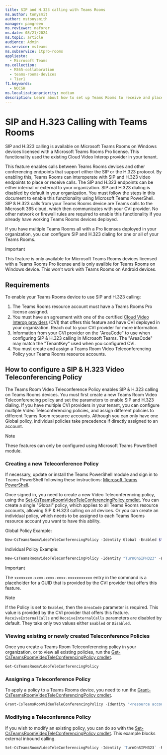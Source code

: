 ```yaml
---
title: SIP and H.323 calling with Teams Rooms
ms.author: tonysmit
author: mstonysmith
manager: pamgreen
ms.reviewer: naforer
ms.date: 08/21/2024
ms.topic: article
audience: Admin
ms.service: msteams
ms.subservice: itpro-rooms
appliesto: 
  - Microsoft Teams
ms.collection: 
  - M365-collaboration
  - teams-rooms-devices
  - Tier1
f1.keywords: 
  - NOCSH
ms.localizationpriority: medium
description: Learn about how to set up Teams Rooms to receive and place calls using SIP and H.323.
---
```


# SIP and H.323 Calling with Teams Rooms

SIP and H.323 calling is available on Microsoft Teams Rooms on Windows devices licensed with a Microsoft Teams Rooms Pro license. This functionality used the existing Cloud Video Interop provider in your tenant. 

This feature enables calls between Teams Rooms devices and other conferencing endpoints that support either the SIP or the H.323 protocol. By enabling this, Teams Rooms can interoperate with SIP and H.323 video endpoints to place or receive calls. The SIP and H.323 endpoints can be either internal or external to your organization. SIP and H.323 dialing is disabled by default in your organization. You must follow the steps in this document to enable this functionality using Microsoft Teams PowerShell. SIP & H.323 calls from your Teams Rooms device are Teams calls to the Microsoft 365 cloud, which then communicates with your CVI provider. No other network or firewall rules are required to enable this functionality if you already have working Teams Rooms devices deployed.

If you have multiple Teams Rooms all with a Pro licenses deployed in your organization, you can configure SIP and H.323 dialing for one or all of your Teams Rooms. 

> [!IMPORTANT]
>
> This feature is only available for Microsoft Teams Rooms devices licensed with a Teams Rooms Pro license and is only availble for Teams Rooms on Windows device. This won't work with Teams Rooms on Android devices.

## Requirements

To enable your Teams Rooms device to use SIP and H.323 calling:

1. The Teams Rooms resource account must have a Teams Rooms Pro license assigned.
2. You must have an agreement with one of the certified [Cloud Video Interop providers](../cloud-video-interop.md) (CVI) that offers this feature and have CVI deployed in your organization. Reach out to your CVI provider for more information.
3. Information from your CVI provider on the "AreaCode" to use when configuring SIP & H.323 calling in Microsoft Teams. The "AreaCode" may match the "TenantKey" used when you configured CVI.
4. You must create and assign a Teams Room Video Teleconferencing Policy your Teams Rooms resource accounts.

## How to configure a SIP & H.323 Video Teleconferencing Policy

The Teams Room Video Teleconference Policy enables SIP & H.323 calling on Teams Rooms devices. You must first create a new Teams Room Video Teleconferencing policy and set the parameters to enable SIP and H.323 dialing. If you have multiple CVI providers in your tenant, you can configure multiple Video Teleconferencing policies, and assign different policies to different Teams Room resource accounts. Although you can only have one Global policy, individual policies take precedence if directly assigned to an account.

> [!Note]
>
> These features can only be configured using Microsoft Teams PowerShell module. 

### Creating a new Teleconference Policy

If necessary, update or install the Teams PowerShell module and sign in to Teams PowerShell following these instructions: [Microsoft Teams PowerShell](../teams-powershell-install.md). 

Once signed in, you need to create a new Video Teleconferencing policy, using the [Set-CsTeamsRoomVideoTeleConferencingPolicy cmdlet](../powershell/module/teams/set-csteamsroomvideoteleconferencingpolicy.md). You can create a single "Global" policy, which applies to all Teams Rooms resource accounts, allowing SIP & H.323 calling on all devices. Or you can create an individual policy, which needs to be assigned to each Teams Rooms resource account you want to have this ability.

Global Policy Example:

```PowerShell
New-CsTeamsRoomVideoTeleConferencingPolicy -Identity Global -Enabled $true -AreaCode "xxxxxxxx-xxxx-xxxx-xxxx-xxxxxxxxxxx" -ReceiveExternalCalls Enabled -ReceiveInternalCalls Enabled
```

Individual Policy Example:

```PowerShell
New-CsTeamsRoomVideoTeleConferencingPolicy -Identity "TurnOnSIPH323" -Enabled $true -AreaCode "xxxxxxxx-xxxx-xxxx-xxxx-xxxxxxxxxxx" -ReceiveExternalCalls Enabled -ReceiveInternalCalls Enabled 
```

>[!Important]
>
>The `xxxxxxxx-xxxx-xxxx-xxxx-xxxxxxxxxxx` entry in the command is a placeholder for a GUID that is provided by the CVI provider that offers this feature.

>[!Note]
>
>If the Policy is set to `Enabled`, then the `AreaCode` parameter is required. This value is provided by the CVI provider that offers this feature.
>`ReceiveExternalCalls` and `ReceiveInternalCalls` parameters are disabled by default. They take only two values either `Enabled` or `Disabled`. 

### Viewing existing or newly created Teleconference Policies
Once you create a Teams Room Teleconferencing policy in your organization, or to view all existing policies, run the [Get-CsTeamsRoomVideoTeleConferencingPolicy cmdlet](../powershell/module/teams/get-csteamsroomvideoteleconferencingpolicy.md).

```PowerShell
Get-CsTeamsRoomVideoTeleConferencingPolicy
```
### Assigning a Teleconference Policy
To apply a policy to a Teams Rooms device, you need to run the [Grant-CsTeamsRoomVideoTeleConferencingPolicy cmdlet](../powershell/module/teams/grant-csteamsroomvideoteleconferencingpolicy.md).

```PowerShell
Grant-CsTeamsRoomVideoTeleConferencingPolicy -Identity "<resource account UPN>" -PolicyName "TurnOnSIPH323"
```

### Modifying a Teleconference Policy
If you wish to modify an existing policy, you can do so with the [Set-CsTeamsRoomVideoTeleConferencingPolicy cmdlet](../powershell/module/teams/set-csteamsroomvideoteleconferencingpolicy.md). This example blocks external inbound calling.

```PowerShell
Set-CsTeamsRoomVideoTeleConferencingPolicy -Identity `TurnOnSIPH323` -ReceiveExternalCalls `Disabled` 
```


